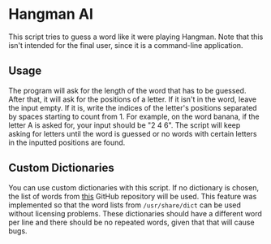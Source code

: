 # Hangman AI

This script tries to guess a word like it were playing Hangman. Note that this isn't intended for
the final user, since it is a command-line application.

## Usage

The program will ask for the length of the word that has to be guessed. After that, it will ask for
the positions of a letter. If it isn't in the word, leave the input empty. If it is, write the
indices of the letter's positions separated by spaces starting to count from 1. For example, on the
word banana, if the letter A is asked for, your input should be "2 4 6". The script will keep asking
for letters until the word is guessed or no words with certain letters in the inputted positions are
found.

## Custom Dictionaries

You can use custom dictionaries with this script. If no dictionary is chosen, the list of words from
[this](https://github.com/dwyl/english-words) GitHub repository will be used. This feature was
implemented so that the word lists from `/usr/share/dict` can be used without licensing problems.
These dictionaries should have a different word per line and there should be no repeated words,
given that that will cause bugs.